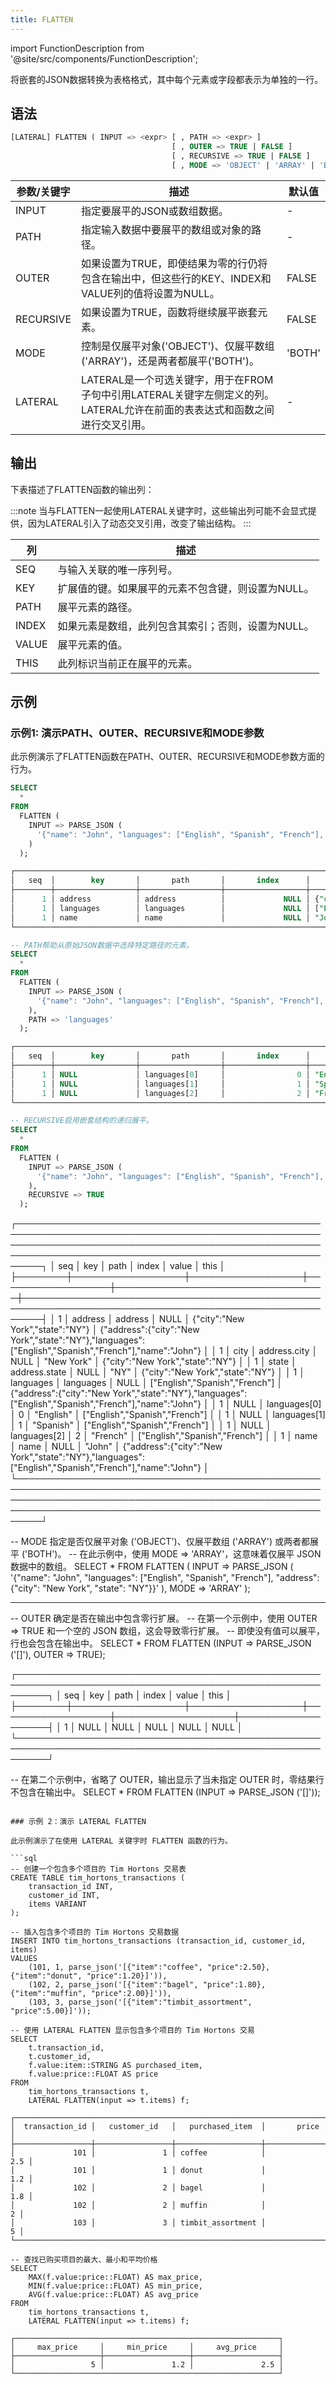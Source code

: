 ```yaml
---
title: FLATTEN
---
```

import FunctionDescription from '@site/src/components/FunctionDescription';

<FunctionDescription description="引入或更新: v1.2.213"/>

将嵌套的JSON数据转换为表格格式，其中每个元素或字段都表示为单独的一行。

## 语法

```sql
[LATERAL] FLATTEN ( INPUT => <expr> [ , PATH => <expr> ]
                                    [ , OUTER => TRUE | FALSE ]
                                    [ , RECURSIVE => TRUE | FALSE ]
                                    [ , MODE => 'OBJECT' | 'ARRAY' | 'BOTH' ] )
```

| 参数/关键字 | 描述                                                                                                                                                                                                             | 默认值 |
|-------------|------------------------------------------------------------------------------------------------------------------------------------------------------------------------------------------------------------------|--------|
| INPUT       | 指定要展平的JSON或数组数据。                                                                                                                                                                                      | -      |
| PATH        | 指定输入数据中要展平的数组或对象的路径。                                                                                                                                                                         | -      |
| OUTER       | 如果设置为TRUE，即使结果为零的行仍将包含在输出中，但这些行的KEY、INDEX和VALUE列的值将设置为NULL。                                                                                                               | FALSE  |
| RECURSIVE   | 如果设置为TRUE，函数将继续展平嵌套元素。                                                                                                                                                                          | FALSE  |
| MODE        | 控制是仅展平对象('OBJECT')、仅展平数组('ARRAY')，还是两者都展平('BOTH')。                                                                                                                                         | 'BOTH' |
| LATERAL     | LATERAL是一个可选关键字，用于在FROM子句中引用LATERAL关键字左侧定义的列。LATERAL允许在前面的表表达式和函数之间进行交叉引用。                                                                                     | -      |

## 输出

下表描述了FLATTEN函数的输出列：

:::note
当与FLATTEN一起使用LATERAL关键字时，这些输出列可能不会显式提供，因为LATERAL引入了动态交叉引用，改变了输出结构。
:::

| 列    | 描述                                                                                     |
|-------|------------------------------------------------------------------------------------------|
| SEQ   | 与输入关联的唯一序列号。                                                                 |
| KEY   | 扩展值的键。如果展平的元素不包含键，则设置为NULL。                                        |
| PATH  | 展平元素的路径。                                                                         |
| INDEX | 如果元素是数组，此列包含其索引；否则，设置为NULL。                                        |
| VALUE | 展平元素的值。                                                                           |
| THIS  | 此列标识当前正在展平的元素。                                                             |

## 示例

### 示例1: 演示PATH、OUTER、RECURSIVE和MODE参数

此示例演示了FLATTEN函数在PATH、OUTER、RECURSIVE和MODE参数方面的行为。

```sql
SELECT
  *
FROM
  FLATTEN (
    INPUT => PARSE_JSON (
      '{"name": "John", "languages": ["English", "Spanish", "French"], "address": {"city": "New York", "state": "NY"}}'
    )
  );

┌────────────────────────────────────────────────────────────────────────────────────────────────────────────────────────────────────────────────────────────────────────────────────────────────────────────┐
│   seq  │        key       │       path       │       index      │               value              │                                                  this                                                 │
├────────┼──────────────────┼──────────────────┼──────────────────┼──────────────────────────────────┼───────────────────────────────────────────────────────────────────────────────────────────────────────┤
│      1 │ address          │ address          │             NULL │ {"city":"New York","state":"NY"} │ {"address":{"city":"New York","state":"NY"},"languages":["English","Spanish","French"],"name":"John"} │
│      1 │ languages        │ languages        │             NULL │ ["English","Spanish","French"]   │ {"address":{"city":"New York","state":"NY"},"languages":["English","Spanish","French"],"name":"John"} │
│      1 │ name             │ name             │             NULL │ "John"                           │ {"address":{"city":"New York","state":"NY"},"languages":["English","Spanish","French"],"name":"John"} │
└────────────────────────────────────────────────────────────────────────────────────────────────────────────────────────────────────────────────────────────────────────────────────────────────────────────┘

-- PATH帮助从原始JSON数据中选择特定路径的元素。
SELECT
  *
FROM
  FLATTEN (
    INPUT => PARSE_JSON (
      '{"name": "John", "languages": ["English", "Spanish", "French"], "address": {"city": "New York", "state": "NY"}}'
    ),
    PATH => 'languages'
  );

┌──────────────────────────────────────────────────────────────────────────────────────────────────────────────────────┐
│   seq  │        key       │       path       │       index      │       value       │              this              │
├────────┼──────────────────┼──────────────────┼──────────────────┼───────────────────┼────────────────────────────────┤
│      1 │ NULL             │ languages[0]     │                0 │ "English"         │ ["English","Spanish","French"] │
│      1 │ NULL             │ languages[1]     │                1 │ "Spanish"         │ ["English","Spanish","French"] │
│      1 │ NULL             │ languages[2]     │                2 │ "French"          │ ["English","Spanish","French"] │
└──────────────────────────────────────────────────────────────────────────────────────────────────────────────────────┘

-- RECURSIVE启用嵌套结构的递归展平。
SELECT
  *
FROM
  FLATTEN (
    INPUT => PARSE_JSON (
      '{"name": "John", "languages": ["English", "Spanish", "French"], "address": {"city": "New York", "state": "NY"}}'
    ),
    RECURSIVE => TRUE
  );
```

┌────────────────────────────────────────────────────────────────────────────────────────────────────────────────────────────────────────────────────────────────────────────────────────────────────────────┐
│   seq  │        key       │       path       │       index      │               value              │                                                  this                                                 │
├────────┼──────────────────┼──────────────────┼──────────────────┼──────────────────────────────────┼───────────────────────────────────────────────────────────────────────────────────────────────────────┤
│      1 │ address          │ address          │             NULL │ {"city":"New York","state":"NY"} │ {"address":{"city":"New York","state":"NY"},"languages":["English","Spanish","French"],"name":"John"} │
│      1 │ city             │ address.city     │             NULL │ "New York"                       │ {"city":"New York","state":"NY"}                                                                      │
│      1 │ state            │ address.state    │             NULL │ "NY"                             │ {"city":"New York","state":"NY"}                                                                      │
│      1 │ languages        │ languages        │             NULL │ ["English","Spanish","French"]   │ {"address":{"city":"New York","state":"NY"},"languages":["English","Spanish","French"],"name":"John"} │
│      1 │ NULL             │ languages[0]     │                0 │ "English"                        │ ["English","Spanish","French"]                                                                        │
│      1 │ NULL             │ languages[1]     │                1 │ "Spanish"                        │ ["English","Spanish","French"]                                                                        │
│      1 │ NULL             │ languages[2]     │                2 │ "French"                         │ ["English","Spanish","French"]                                                                        │
│      1 │ name             │ name             │             NULL │ "John"                           │ {"address":{"city":"New York","state":"NY"},"languages":["English","Spanish","French"],"name":"John"} │
└────────────────────────────────────────────────────────────────────────────────────────────────────────────────────────────────────────────────────────────────────────────────────────────────────────────┘


-- MODE 指定是否仅展平对象 ('OBJECT')、仅展平数组 ('ARRAY') 或两者都展平 ('BOTH')。
-- 在此示例中，使用 MODE => 'ARRAY'，这意味着仅展平 JSON 数据中的数组。
SELECT
  *
FROM
  FLATTEN (
    INPUT => PARSE_JSON (
      '{"name": "John", "languages": ["English", "Spanish", "French"], "address": {"city": "New York", "state": "NY"}}'
    ),
    MODE => 'ARRAY'
  );

---


-- OUTER 确定是否在输出中包含零行扩展。
-- 在第一个示例中，使用 OUTER => TRUE 和一个空的 JSON 数组，这会导致零行扩展。
-- 即使没有值可以展平，行也会包含在输出中。
SELECT
  *
FROM
  FLATTEN (INPUT => PARSE_JSON ('[]'), OUTER => TRUE);

┌─────────────────────────────────────────────────────────────────────────────────────────────────────────┐
│   seq  │        key       │       path       │       index      │       value       │        this       │
├────────┼──────────────────┼──────────────────┼──────────────────┼───────────────────┼───────────────────┤
│      1 │ NULL             │ NULL             │             NULL │ NULL              │ NULL              │
└─────────────────────────────────────────────────────────────────────────────────────────────────────────┘

-- 在第二个示例中，省略了 OUTER，输出显示了当未指定 OUTER 时，零结果行不包含在输出中。
SELECT
  *
FROM
  FLATTEN (INPUT => PARSE_JSON ('[]'));

```

### 示例 2：演示 LATERAL FLATTEN

此示例演示了在使用 LATERAL 关键字时 FLATTEN 函数的行为。

```sql
-- 创建一个包含多个项目的 Tim Hortons 交易表
CREATE TABLE tim_hortons_transactions (
    transaction_id INT,
    customer_id INT,
    items VARIANT
);

-- 插入包含多个项目的 Tim Hortons 交易数据
INSERT INTO tim_hortons_transactions (transaction_id, customer_id, items)
VALUES
    (101, 1, parse_json('[{"item":"coffee", "price":2.50}, {"item":"donut", "price":1.20}]')),
    (102, 2, parse_json('[{"item":"bagel", "price":1.80}, {"item":"muffin", "price":2.00}]')),
    (103, 3, parse_json('[{"item":"timbit_assortment", "price":5.00}]'));

-- 使用 LATERAL FLATTEN 显示包含多个项目的 Tim Hortons 交易
SELECT
    t.transaction_id,
    t.customer_id,
    f.value:item::STRING AS purchased_item,
    f.value:price::FLOAT AS price
FROM
    tim_hortons_transactions t,
    LATERAL FLATTEN(input => t.items) f;

┌───────────────────────────────────────────────────────────────────────────┐
│  transaction_id │   customer_id   │   purchased_item  │       price       │
├─────────────────┼─────────────────┼───────────────────┼───────────────────┤
│             101 │               1 │ coffee            │               2.5 │
│             101 │               1 │ donut             │               1.2 │
│             102 │               2 │ bagel             │               1.8 │
│             102 │               2 │ muffin            │                 2 │
│             103 │               3 │ timbit_assortment │                 5 │
└───────────────────────────────────────────────────────────────────────────┘

-- 查找已购买项目的最大、最小和平均价格
SELECT
    MAX(f.value:price::FLOAT) AS max_price,
    MIN(f.value:price::FLOAT) AS min_price,
    AVG(f.value:price::FLOAT) AS avg_price
FROM
    tim_hortons_transactions t,
    LATERAL FLATTEN(input => t.items) f;

┌───────────────────────────────────────────────────────────┐
│     max_price     │     min_price     │     avg_price     │
├───────────────────┼───────────────────┼───────────────────┤
│                 5 │               1.2 │               2.5 │
└───────────────────────────────────────────────────────────┘
```